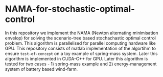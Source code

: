 # NAMA-for-stochastic-optimal-control

In this repository we implement the NAMA (Newton alternating minimisation envelop) for solving the scenario-tree based stochachastic optimal control problem. This algorithm is parallelised for parallel computing hardware like GPU. This repository consists of matlab implementation of the algortihm to ensure `test-of-concept` on a toy example of spring-mass system. Later this algorithm is implemented in CUDA-C++ for GPU. Later this algorithm is tested for two cases - 1) spring-mass example and  2) energy-management system of battery based wind-farm. 



